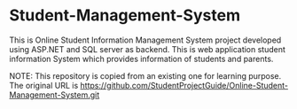 # Student-Management-System
This is Online Student Information Management System project developed using ASP.NET and SQL server as backend. This is web application  student information System which provides information of students and parents.

NOTE: This repository is copied from an existing one for learning purpose. 
The original URL is https://github.com/StudentProjectGuide/Online-Student-Management-System.git
